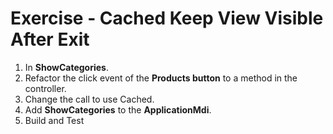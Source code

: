 ﻿# Exercise - Cached Keep View Visible After Exit

1.	In **ShowCategories**.
2.  Refactor the click event of the **Products button** to a method in the controller.   
3.  Change the call to use Cached.
4. Add **ShowCategories** to the **ApplicationMdi**.
5. Build and Test 

